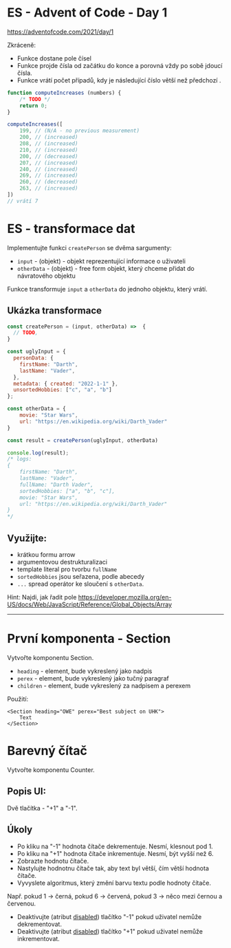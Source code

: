 # ES - Advent of Code - Day 1

https://adventofcode.com/2021/day/1

Zkráceně:

- Funkce dostane pole čísel
- Funkce projde čísla od začátku do konce a porovná vždy po sobě jdoucí čísla.
- Funkce vrátí počet případů, kdy je následující číslo větší než předchozí .

```js
function computeIncreases (numbers) {
	/* TODO */
	return 0;
}

computeIncreases([
	199, // (N/A - no previous measurement)
	200, // (increased)
	208, // (increased)
	210, // (increased)
	200, // (decreased)
	207, // (increased)
	240, // (increased)
	269, // (increased)
	260, // (decreased)
	263, // (increased)
])
// vrátí 7

```
# ES - transformace dat

Implementujte funkci `createPerson` se dvěma sargumenty:
- `input` - (objekt) - objekt reprezentující informace o uživateli
- `otherData` - (objekt)  - free form objekt, který chceme přidat do návratového objektu

Funkce transformuje `input` a `otherData` do jednoho objektu, který vrátí.

## Ukázka transformace

```js
const createPerson = (input, otherData) =>  {
  // TODO,
}

const uglyInput = {
  personData: {
    firstName: "Darth",
    lastName: "Vader",
  },
  metadata: { created: "2022-1-1" },
  unsortedHobbies: ["c", "a", "b"]
};

const otherData = {
	movie: "Star Wars",
	url: "https://en.wikipedia.org/wiki/Darth_Vader"
}

const result = createPerson(uglyInput, otherData)

console.log(result);
/* logs:
{
	firstName: "Darth",
	lastName: "Vader",
	fullName: "Darth Vader",
	sortedHobbies: ["a", "b", "c"],
	movie: "Star Wars",
	url: "https://en.wikipedia.org/wiki/Darth_Vader"
}
*/
```

## Využijte:

- krátkou formu arrow
- argumentovou destrukturalizaci
- template literal pro tvorbu `fullName`
- `sortedHobbies` jsou seřazena, podle abecedy
- `...` spread operátor ke sloučení s `otherData`.

Hint:
 Najdi, jak řadit pole
 https://developer.mozilla.org/en-US/docs/Web/JavaScript/Reference/Global_Objects/Array



---

# První komponenta - Section

Vytvořte komponentu Section.

-	`heading` - element, bude vykreslený jako nadpis
-	`perex` - element, bude vykreslený jako tučný paragraf
-	`children` - element, bude vykreslený za nadpisem a perexem

Použití:

```
<Section heading="OWE" perex="Best subject on UHK">
	Text
</Section>
```

# Barevný čítač

Vytvořte komponentu Counter.

## Popis UI:
Dvě tlačítka - "+1" a "-1".


## Úkoly
- Po kliku na "-1" hodnota čítače dekrementuje. Nesmí, klesnout pod 1.
- Po kliku na "+1" hodnota čítače inkrementuje. Nesmí, být vyšší než 6.
- Zobrazte hodnotu čítače.
- Nastylujte hodnotnu čítače tak, aby text byl větší, čím větší hodnota čítače.
- Vyvyslete algoritmus, který změní barvu textu podle hodnoty čítače.

Např. pokud 1 -> černá, pokud 6 -> červená, pokud 3 -> něco mezi černou a červenou.

- Deaktivujte (atribut [disabled](https://developer.mozilla.org/en-US/docs/Web/HTML/Attributes/disabled)) tlačítko "-1" pokud uživatel nemůže dekrementovat.
- Deaktivujte (atribut [disabled](https://developer.mozilla.org/en-US/docs/Web/HTML/Attributes/disabled)) tlačítko "+1" pokud uživatel nemůže inkrementovat.



